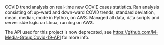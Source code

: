 COVID trend analysis on real-time new COVID cases statistics. Ran analysis consisting of: up-ward and down-ward COVID trends, standard deviation, mean, median, mode in Python, on AWS. Managed all data, data scripts and server side logic on Linux, running on AWS.

The API used for this project is now deprecated, see https://github.com/M-Media-Group/Covid-19-API for more info.
